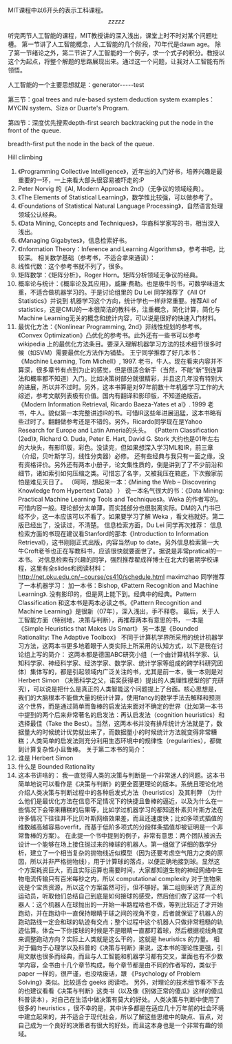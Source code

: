 MIT课程中以6开头的表示工科课程。
$$
zzzzz
$$

听完两节人工智能的课程，MIT教授讲的深入浅出，课堂上时不时对某个问题吐槽。
第一节讲了人工智能概念，人工智能的几个阶段，70年代是dawn age。
除了第一节绪论之外，第二节讲了人工智能的一个例子，求一个式子的积分。教授以这个为起点，将整个解题的思路展现出来。通过这一个问题，让我对人工智能有所领悟。

人工智能的一个主要思想就是：generator-----test

第三节：goal trees and rule-based system
deduction system
examples：MYCIN system、Siza or Duarte's Program.

第四节：深度优先搜索depth-first search
backtracking
put the node in the front of the queue.

breadth-first 
put the node in the back of the queue.

Hill climbing


1. 《Programming Collective Intelligence》，近年出的入门好书，培养兴趣是最重要的一环，一上来看大部头很容易被吓走的:P
2. Peter Norvig 的《AI, Modern Approach 2nd》（无争议的领域经典）。
3. 《The Elements of Statistical Learning》，数学性比较强，可以做参考了。
4. 《Foundations of Statistical Natural Language Processing》，自然语言处理领域公认经典。
5. 《Data Mining, Concepts and Techniques》，华裔科学家写的书，相当深入浅出。
6. 《Managing Gigabytes》，信息检索好书。
7. 《Information Theory：Inference and Learning Algorithms》，参考书吧，比较深。
   相关数学基础（参考书，不适合拿来通读）：
8. 线性代数：这个参考书就不列了，很多。
9. 矩阵数学：《矩阵分析》，Roger Horn。矩阵分析领域无争议的经典。
10. 概率论与统计：《概率论及其应用》，威廉·费勒。也是极牛的书，可数学味道太重，不适合做机器学习的。于是讨论组里的 Du Lei 同学推荐了《All Of Statistics》并说到
      机器学习这个方向，统计学也一样非常重要。推荐All of statistics，这是CMU的一本很简洁的教科书，注重概念，简化计算，简化与Machine Learning无关的概念和统计内容，可以说是很好的快速入门材料。
11. 最优化方法：《Nonlinear Programming, 2nd》非线性规划的参考书。《Convex Optimization》凸优化的参考书。此外还有一些书可以参考 wikipedia 上的最优化方法条目。要深入理解机器学习方法的技术细节很多时候（如SVM）需要最优化方法作为铺垫。
      王宁同学推荐了好几本书：
      《Machine Learning, Tom Michell》, 1997. 
      老书，牛人。现在看来内容并不算深，很多章节有点到为止的感觉，但是很适合新手（当然，不能"新"到连算法和概率都不知道）入门。比如决策树部分就很精彩，并且这几年没有特别大的进展，所以并不过时。另外，这本书算是对97年前数十年机器学习工作的大综述，参考文献列表极有价值。国内有翻译和影印版，不知道绝版否。
      《Modern Information Retrieval, Ricardo Baeza-Yates et al》. 1999 
      老书，牛人。貌似第一本完整讲述IR的书。可惜IR这些年进展迅猛，这本书略有些过时了。翻翻做参考还是不错的。另外，Ricardo同学现在是Yahoo Research for Europe and Latin Ameria的头头。
      《Pattern Classification (2ed)》, Richard O. Duda, Peter E. Hart, David G. Stork 
      大约也是01年左右的大块头，有影印版，彩色。没读完，但如果想深入学习ML和IR，前三章（介绍，贝叶斯学习，线性分类器）必修。
      还有些经典与我只有一面之缘，没有资格评价。另外还有两本小册子，论文集性质的，倒是讲到了了不少前沿和细节，诸如索引如何压缩之类。可惜忘了名字，又被我压在箱底，下次搬家前怕是难见天日了。
      （呵呵，想起来一本：《Mining the Web – Discovering Knowledge from Hypertext Data》 ）
      说一本名气很大的书：《Data Mining: Practical Machine Learning Tools and Techniques》。Weka 的作者写的。可惜内容一般。理论部分太单薄，而实践部分也很脱离实际。DM的入门书已经不少，这一本应该可以不看了。如果要学习了解 Weka ，看文档就好。第二版已经出了，没读过，不清楚。
      信息检索方面，Du Lei 同学再次推荐：
      信息检索方面的书现在建议看Stanford的那本《Introduction to Information Retrieval》，这书刚刚正式出版，内容当然up to date。另外信息检索第一大牛Croft老爷也正在写教科书，应该很快就要面世了。据说是非常pratical的一本书。
      对信息检索有兴趣的同学，强烈推荐翟成祥博士在北大的暑期学校课程，这里有全slides和阅读材料：http://net.pku.edu.cn/~course/cs410/schedule.html
      maximzhao 同学推荐了一本机器学习：
      加一本书：Bishop, 《Pattern Recognition and Machine Learning》. 没有影印的，但是网上能下到。经典中的经典。Pattern Classification 和这本书是两本必读之书。《Pattern Recognition and Machine Learning》是很新（07年），深入浅出，手不释卷。
      最后，关于人工智能方面（特别地，决策与判断），再推荐两本有意思的书，
      一本是《Simple Heuristics that Makes Us Smart》
      另一本是《Bounded Rationality: The Adaptive Toolbox》
      不同于计算机学界所采用的统计机器学习方法，这两本书更多地着眼于人类实际上所采用的认知方式，以下是我在讨论组上写的简介：
      这两本都是德国ABC研究小组（一个由计算机科学家、认知科学家、神经科学家、经济学家、数学家、统计学家等组成的跨学科研究团体）集体写的，都是引起领域内广泛关注的书，尤其是前一本，後一本则是对 Herbert Simon （决策科学之父，诺奖获得者）提出的人类理性模型的扩充研究），可以说是把什么是真正的人类智能这个问题提上了台面。核心思想是，我们的大脑根本不能做大量的统计计算，使用fancy的数学手法去解释和预测这个世界，而是通过简单而鲁棒的启发法来面对不确定的世界（比如第一本书中提到的两个后来非常著名的启发法：再认启发法（cognition heuristics）和选择最佳（Take the Best）。当然，这两本书并没有排斥统计方法就是了，数据量大的时候统计优势就出来了，而数据量小的时候统计方法就变得非常糟糕；人类简单的启发法则充分利用生态环境中的规律性（regularities），都做到计算复杂性小且鲁棒。
      关于第二本书的简介：
12. 谁是 Herbert Simon
13. 什么是 Bounded Rationality
14. 这本书讲啥的：
      我一直觉得人类的决策与判断是一个非常迷人的问题。这本书简单地说可以看作是《决策与判断》的更全面更理论的版本。系统且理论化地介绍人类决策与判断过程中的各种启发式方法（heuristics）及其利弊 （为什么他们是最优化方法在信息不足情况下的快捷且鲁棒的逼近，以及为什么在一些情况下会带来糟糕的后果等，比如学过机器学习的都知道朴素贝叶斯方法在许多情况下往往并不比贝叶斯网络效果差，而且还速度快；比如多项式插值的维数越高越容易overfit，而基于低阶多项式的分段样条插值却被证明是一个非常鲁棒的方案）。
      在此提一个书中提到的例子，非常有意思：两个团队被派去设计一个能够在场上接住抛过来的棒球的机器人。第一组做了详细的数学分析，建立了一个相当复杂的抛物线近似模型（因为还要考虑空气阻力之类的原因，所以并非严格抛物线），用于计算球的落点，以便正确地接到球。显然这个方案耗资巨大，而且实际运算也需要时间，大家都知道生物的神经网络中生物电流传输只有百米每秒之内，所以 computational complexity 对于生物来说是个宝贵资源，所以这个方案虽然可行，但不够好。第二组则采访了真正的运动员，听取他们总结自己到底是如何接球的感受，然后他们做了这样一个机器人：这个机器人在球抛出的一开始一半路程啥也不做，等到比较近了才开始跑动，并在跑动中一直保持眼睛于球之间的视角不变，后者就保证了机器人的跑动路线一定会和球的轨迹有交点；整个过程中这个机器人只做非常粗糙的轨迹估算。体会一下你接球的时候是不是眼睛一直都盯着球，然后根据视线角度来调整跑动方向？实际上人类就是这么干的，这就是 heuristics 的力量。
      相对于偏向于心理学以及科普的《决策与判断》来说，这本书的理论性更强，引用文献也很多而经典，而且与人工智能和机器学习都有交叉，里面也有不少数学内容，全书由十几个章节构成，每个章节都是由不同的作者写的，类似于 paper 一样的，很严谨，也没啥废话，跟 《Psychology of Problem Solving》类似。比较适合 geeks 阅读哈。
      另外，对理论的技术细节看不下去的也建议看看《决策与判断》这类书（以及像《别做正常的傻瓜》这样的傻瓜科普读本），对自己在生活中做决策有莫大的好处。人类决策与判断中使用了很多的 heuristics ，很不幸的是，其中许多都是在适应几十万年前的社会环境中建立起来的，并不适合于现代社会，所以了解这些思维中的缺点、盲点，对自己成为一个良好的决策者有很大的好处，而且这本身也是一个非常有趣的领域。
